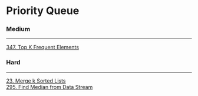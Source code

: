 # Priority Queue

### Medium
---
[347. Top K Frequent Elements](../solutions/0347-Top%20K%20Frequent%20Elements.md)</br>

### Hard
---
[23. Merge k Sorted Lists](../solutions/0023-Merge%20k%20Sorted%20Lists.md)</br>
[295. Find Median from Data Stream](../solutions/0295-Find%20Median%20from%20Data%20Stream.md)</br>